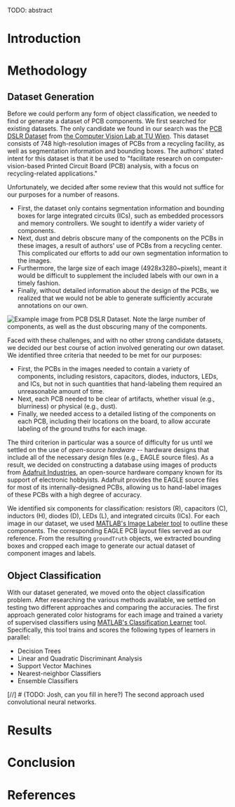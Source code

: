 TODO: abstract

# Introduction

# Methodology

## Dataset Generation

Before we could perform any form of object classification, we needed to find or
generate a dataset of PCB components. We first searched for existing datasets.
The only candidate we found in our search was the [PCB DSLR
Dataset](https://cvl.tuwien.ac.at/research/cvl-databases/pcb-dslr-dataset/) from
[the Computer Vision Lab at TU Wien](https://cvl.tuwien.ac.at/). This dataset
consists of 748 high-resolution images of PCBs from a recycling facility, as
well as segmentation information and bounding boxes. The authors' stated intent
for this dataset is that it be used to "facilitate research on
computer-vision-based Printed Circuit Board (PCB) analysis, with a focus on
recycling-related applications."

Unfortunately, we decided after some review that this would not suffice for our
purposes for a number of reasons.

*  First, the dataset only contains segmentation information and bounding boxes
   for large integrated circuits (ICs), such as embedded processors and memory
   controllers. We sought to identify a wider variety of components.
*  Next, dust and debris obscure many of the components on the PCBs in these
   images, a result of authors' use of PCBs from a recycling center. This
   complicated our efforts to add our own segmentation information to the
   images.
*  Furthermore, the large size of each image (4928x3280~pixels), meant it would
   be difficult to supplement the included labels with our own in a timely
   fashion. 
*  Finally, without detailed information about the design of the PCBs, we
   realized that we would not be able to generate sufficiently accurate
   annotations on our own.

![Example image from PCB DSLR Dataset. Note the large number of components, as
well as the dust obscuring many of the
components.](figures/pcb_dslr_example.jpg)

Faced with these challenges, and with no other strong candidate datasets, we
decided our best course of action involved generating our own dataset. We
identified three criteria that needed to be met for our purposes:

*  First, the PCBs in the images needed to contain a variety of components,
   including resistors, capacitors, diodes, inductors, LEDs, and ICs, but not in
   such quantities that hand-labeling them required an unreasonable amount of
   time.
*  Next, each PCB needed to be clear of artifacts, whether visual (e.g.,
   blurriness) or physical (e.g., dust).
*  Finally, we needed access to a detailed listing of the components on each
   PCB, including their locations on the board, to allow accurate labeling of
   the ground truths for each image.

The third criterion in particular was a source of difficulty for us until we
settled on the use of *open-source hardware* -- hardware designs that include
all of the necessary design files (e.g., EAGLE source files). As a result, we
decided on constructing a database using images of products from [Adafruit
Industries](https://www.adafruit.com/), an open-source hardware company known
for its support of electronic hobbyists. Adafruit provides the EAGLE source
files for most of its internally-designed PCBs, allowing us to hand-label images
of these PCBs with a high degree of accuracy.

We identified six components for classification: resistors (R), capacitors (C),
inductors (H), diodes (D), LEDs (L), and integrated circuits (ICs). For each
image in our dataset, we used [MATLAB's Image Labeler
tool](https://www.mathworks.com/help/vision/ref/imagelabeler-app.html) to
outline these components. The corresponding EAGLE PCB layout files served as our
reference.  From the resulting `groundTruth` objects, we extracted bounding
boxes and cropped each image to generate our actual dataset of component images
and labels.

## Object Classification

With our dataset generated, we moved onto the object classification problem.
After researching the various methods available, we settled on testing two
different approaches and comparing the accuracies. The first approach generated
color histograms for each image and trained a variety of supervised classifiers
using [MATLAB's Classification
Learner](https://www.mathworks.com/help/stats/classificationlearner-app.html)
tool. Specifically, this tool trains and scores the following types of learners
in parallel:

* Decision Trees
* Linear and Quadratic Discriminant Analysis
* Support Vector Machines
* Nearest-neighbor Classifiers
* Ensemble Classifiers

[//] # (TODO: Josh, can you fill in here?)
The second approach used convolutional neural networks.

# Results

# Conclusion

# References
